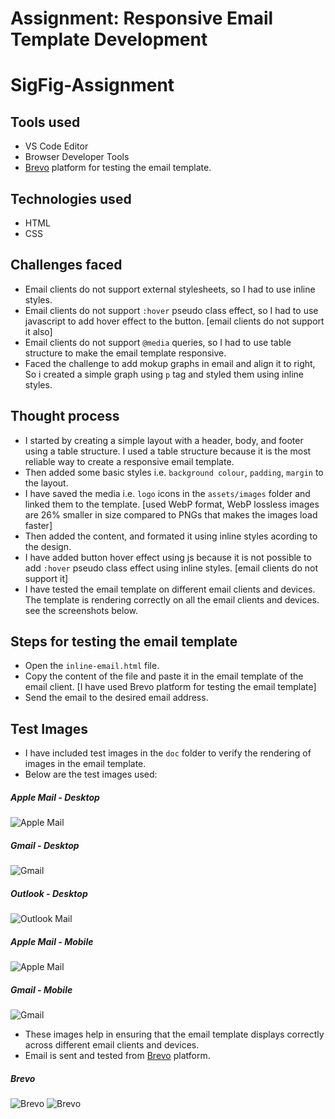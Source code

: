 # Assignment: Responsive Email Template Development

# SigFig-Assignment

## Tools used

- VS Code Editor
- Browser Developer Tools
- [Brevo](https://www.brevo.com) platform for testing the email template.

## Technologies used

- HTML
- CSS

## Challenges faced

- Email clients do not support external stylesheets, so I had to use inline styles.
- Email clients do not support `:hover` pseudo class effect, so I had to use javascript to add hover effect to the button. [email clients do not support it also]
- Email clients do not support `@media` queries, so I had to use table structure to make the email template responsive.
- Faced the challenge to add mokup graphs in email and align it to right, So i created a simple graph using `p` tag and styled them using inline styles.

## Thought process

- I started by creating a simple layout with a header, body, and footer using a table structure. I used a table structure because it is the most reliable way to create a responsive email template.
- Then added some basic styles i.e. `background colour`, `padding`, `margin` to the layout.
- I have saved the media i.e. `logo` icons in the `assets/images` folder and linked them to the template. [used WebP format, WebP lossless images are 26% smaller in size compared to PNGs that makes the images load faster]
- Then added the content, and formated it using inline styles acording to the design.
- I have added button hover effect using js because it is not possible to add `:hover` pseudo class effect using inline styles. [email clients do not support it]
- I have tested the email template on different email clients and devices. The template is rendering correctly on all the email clients and devices. see the screenshots below.

## Steps for testing the email template

- Open the `inline-email.html` file.
- Copy the content of the file and paste it in the email template of the email client. [I have used Brevo platform for testing the email template]
- Send the email to the desired email address.

## Test Images

- I have included test images in the `doc` folder to verify the rendering of images in the email template.
- Below are the test images used:

##### Apple Mail - Desktop

![Apple Mail](doc/apple-mail.png)

##### Gmail - Desktop

![Gmail](doc/gmail.png)

##### Outlook - Desktop

![Outlook Mail](doc/outlook-mail.png)

##### Apple Mail - Mobile

![Apple Mail](doc/mobile-apple-email.PNG)

##### Gmail - Mobile

![Gmail](doc/mobile-gmail.PNG)

- These images help in ensuring that the email template displays correctly across different email clients and devices.
- Email is sent and tested from [Brevo](https://www.brevo.com) platform.

##### Brevo

![Brevo](doc/brevo-test.png)
![Brevo](doc/brevo-mobile-test.png)
